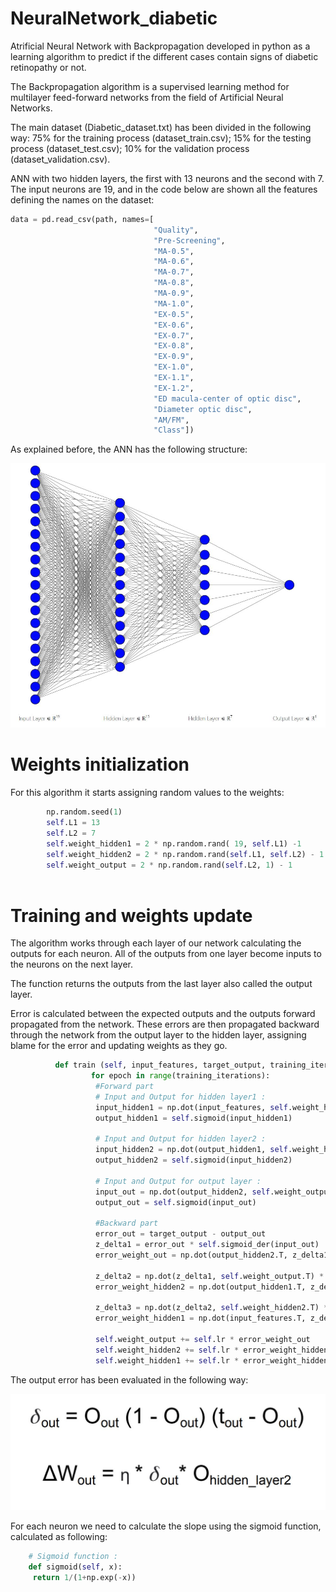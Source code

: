 # NeuralNetwork_diabetic
Atrificial Neural Network with Backpropagation developed in python  as a learning algorithm to predict if the different cases contain signs of diabetic retinopathy or not.

The Backpropagation algorithm is a supervised learning method for multilayer feed-forward networks from the field of Artificial Neural Networks.

The main dataset (Diabetic_dataset.txt) has been divided in the following way:
75% for the training process (dataset_train.csv);
15% for the testing process (dataset_test.csv);
10% for the validation process (dataset_validation.csv).


ANN with two hidden layers, the first with 13 neurons and the second with 7.
The input neurons are 19, and in the code below are shown all the features defining the names on the dataset:

```python
data = pd.read_csv(path, names=[
                                "Quality",
                                "Pre-Screening",
                                "MA-0.5",
                                "MA-0.6",
                                "MA-0.7",
                                "MA-0.8",
                                "MA-0.9",
                                "MA-1.0",
                                "EX-0.5",
                                "EX-0.6",
                                "EX-0.7",
                                "EX-0.8",
                                "EX-0.9",
                                "EX-1.0",
                                "EX-1.1",
                                "EX-1.2",
                                "ED macula-center of optic disc",
                                "Diameter optic disc",
                                "AM/FM",
                                "Class"])

```

As explained before, the ANN has the following structure:

![plot](./img/ANN_structure.jpg)

# Weights initialization
For this algorithm it starts assigning random values to the weights:

```python
        np.random.seed(1)
        self.L1 = 13
        self.L2 = 7
        self.weight_hidden1 = 2 * np.random.rand( 19, self.L1) -1
        self.weight_hidden2 = 2 * np.random.rand(self.L1, self.L2) - 1
        self.weight_output = 2 * np.random.rand(self.L2, 1) - 1
        
```

# Training and weights update
The algorithm works through each layer of our network calculating the outputs for each neuron. All
of the outputs from one layer become inputs to the neurons on the next layer.

The function returns the outputs from the last layer also called the output layer.

Error is calculated between the expected outputs and the outputs forward propagated
from the network. These errors are then propagated backward through the network
from the output layer to the hidden layer, assigning blame for the error and updating
weights as they go.
```python
          def train (self, input_features, target_output, training_iterations, validation_X, validation_Y):
                  for epoch in range(training_iterations):
                   #Forward part
                   # Input and Output for hidden layer1 :
                   input_hidden1 = np.dot(input_features, self.weight_hidden1)
                   output_hidden1 = self.sigmoid(input_hidden1)

                   # Input and Output for hidden layer2 :
                   input_hidden2 = np.dot(output_hidden1, self.weight_hidden2)
                   output_hidden2 = self.sigmoid(input_hidden2)

                   # Input and Output for output layer :
                   input_out = np.dot(output_hidden2, self.weight_output)
                   output_out = self.sigmoid(input_out)

                   #Backward part
                   error_out = target_output - output_out
                   z_delta1 = error_out * self.sigmoid_der(input_out)
                   error_weight_out = np.dot(output_hidden2.T, z_delta1)

                   z_delta2 = np.dot(z_delta1, self.weight_output.T) * output_hidden2 * (1-output_hidden2)
                   error_weight_hidden2 = np.dot(output_hidden1.T, z_delta2)

                   z_delta3 = np.dot(z_delta2, self.weight_hidden2.T) * output_hidden1 * (1-output_hidden1)
                   error_weight_hidden1 = np.dot(input_features.T, z_delta3)

                   self.weight_output += self.lr * error_weight_out
                   self.weight_hidden2 += self.lr * error_weight_hidden2
                   self.weight_hidden1 += self.lr * error_weight_hidden1
```

The output error has been evaluated in the following way:

![equation](./img/formula_error.jpg)


For each neuron we need to calculate the slope using the sigmoid function, calculated
as following:

```python
    # Sigmoid function :
    def sigmoid(self, x):
     return 1/(1+np.exp(-x))
```
